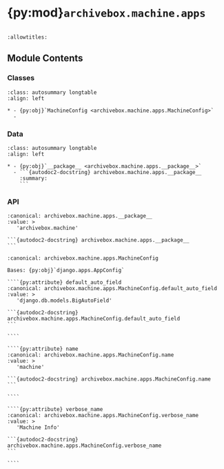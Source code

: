 # {py:mod}`archivebox.machine.apps`

```{py:module} archivebox.machine.apps
```

```{autodoc2-docstring} archivebox.machine.apps
:allowtitles:
```

## Module Contents

### Classes

````{list-table}
:class: autosummary longtable
:align: left

* - {py:obj}`MachineConfig <archivebox.machine.apps.MachineConfig>`
  -
````

### Data

````{list-table}
:class: autosummary longtable
:align: left

* - {py:obj}`__package__ <archivebox.machine.apps.__package__>`
  - ```{autodoc2-docstring} archivebox.machine.apps.__package__
    :summary:
    ```
````

### API

````{py:data} __package__
:canonical: archivebox.machine.apps.__package__
:value: >
   'archivebox.machine'

```{autodoc2-docstring} archivebox.machine.apps.__package__
```

````

`````{py:class} MachineConfig(app_name, app_module)
:canonical: archivebox.machine.apps.MachineConfig

Bases: {py:obj}`django.apps.AppConfig`

````{py:attribute} default_auto_field
:canonical: archivebox.machine.apps.MachineConfig.default_auto_field
:value: >
   'django.db.models.BigAutoField'

```{autodoc2-docstring} archivebox.machine.apps.MachineConfig.default_auto_field
```

````

````{py:attribute} name
:canonical: archivebox.machine.apps.MachineConfig.name
:value: >
   'machine'

```{autodoc2-docstring} archivebox.machine.apps.MachineConfig.name
```

````

````{py:attribute} verbose_name
:canonical: archivebox.machine.apps.MachineConfig.verbose_name
:value: >
   'Machine Info'

```{autodoc2-docstring} archivebox.machine.apps.MachineConfig.verbose_name
```

````

`````
